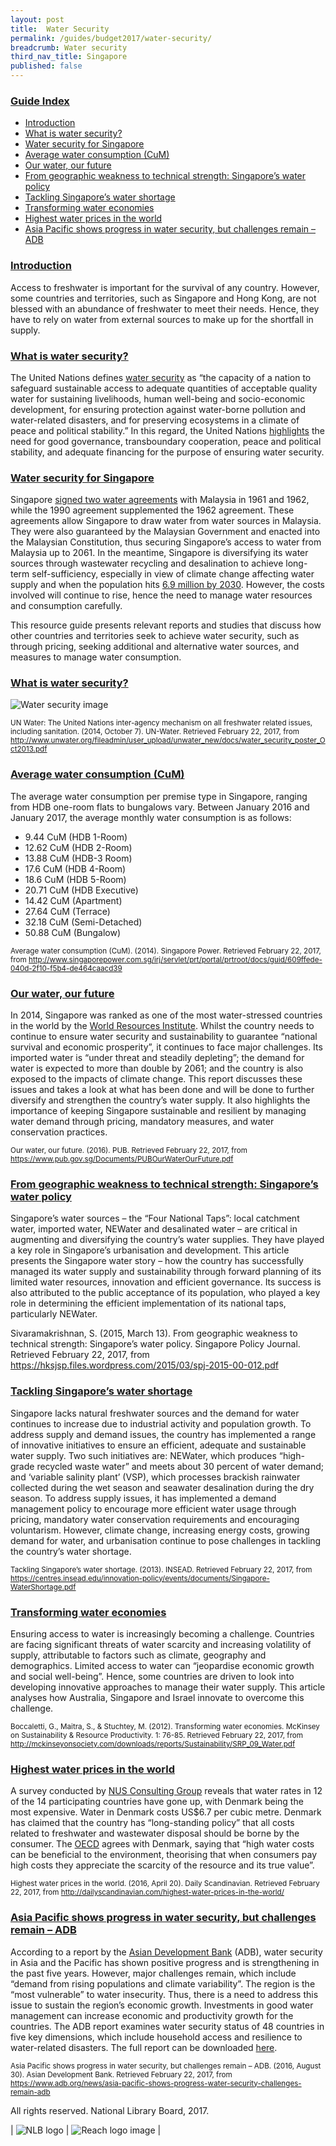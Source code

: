 ```yaml
---
layout: post
title:  Water Security
permalink: /guides/budget2017/water-security/
breadcrumb: Water security
third_nav_title: Singapore
published: false
---
```


### <u>Guide Index</u>

* [Introduction](#introduction)
* [What is water security?](#what-is-water-security)
* [Water security for Singapore](#water-security-for-singapore)
* [Average water consumption (CuM)](#average-water-consumption-cum)
* [Our water, our future](#our-water-our-future)
* [From geographic weakness to technical strength: Singapore’s water policy](#from-geographic-weakness-to-technical-strength-singapores-water-policy)
* [Tackling Singapore’s water shortage](#tackling-singapores-water-shortage)
* [Transforming water economies](#transforming-water-economies)
* [Highest water prices in the world](#highest-water-prices-in-the-world)
* [Asia Pacific shows progress in water security, but challenges remain – ADB](#asia-pacific-shows-progress-in-water-security-but-challenges-remain-–-adb)

### <u>Introduction</u>

Access to freshwater is important for the survival of any country. However, some countries and territories, such as Singapore and Hong Kong, are not blessed with an abundance of freshwater to meet their needs. Hence, they have to rely on water from external sources to make up for the shortfall in supply.

 

### <u>What is water security?</u>

The United Nations defines [water security](http://www.unwater.org/topics/water-security/en/) as “the capacity of a nation to safeguard sustainable access to adequate quantities of acceptable quality water for sustaining livelihoods, human well-being and socio-economic development, for ensuring protection against water-borne pollution and water-related disasters, and for preserving ecosystems in a climate of peace and political stability.” In this regard, the United Nations [highlights](http://www.unwater.org/fileadmin/user_upload/unwater_new/docs/water_security_poster_Oct2013.pdf) the need for good governance, transboundary cooperation, peace and political stability, and adequate financing for the purpose of ensuring water security.

 

### <u>Water security for Singapore</u>

Singapore [signed two water agreements](https://www.mfa.gov.sg/content/mfa/media_centre/special_events/water.html) with Malaysia in 1961 and 1962, while the 1990 agreement supplemented the 1962 agreement. These agreements allow Singapore to draw water from water sources in Malaysia. They were also guaranteed by the Malaysian Government and enacted into the Malaysian Constitution, thus securing Singapore’s access to water from Malaysia up to 2061. In the meantime, Singapore is diversifying its water sources through wastewater recycling and desalination to achieve long-term self-sufficiency, especially in view of climate change affecting water supply and when the population hits [6.9 million by 2030](http://www.straitstimes.com/singapore/singapores-population-could-hit-69m-by-2030-0). However, the costs involved will continue to rise, hence the need to manage water resources and consumption carefully.

This resource guide presents relevant reports and studies that discuss how other countries and territories seek to achieve water security, such as through pricing, seeking additional and alternative water sources, and measures to manage water consumption.

 

### <u>What is water security?</u>

![Water security image](/images/guides/budget2017/Water-Security.jpg)

<small>UN Water: The United Nations inter-agency mechanism on all freshwater related issues, including sanitation. (2014, October 7). UN-Water. Retrieved February 22, 2017, from http://www.unwater.org/fileadmin/user_upload/unwater_new/docs/water_security_poster_Oct2013.pdf</small>


### <u>Average water consumption (CuM)</u>

The average water consumption per premise type in Singapore, ranging from HDB one-room flats to bungalows vary. Between January 2016 and January 2017, the average monthly water consumption is as follows:

* 9.44 CuM (HDB 1-Room)
* 12.62 CuM (HDB 2-Room)
* 13.88 CuM (HDB-3 Room)
* 17.6 CuM (HDB 4-Room)
* 18.6 CuM (HDB 5-Room)
* 20.71 CuM (HDB Executive)
* 14.42 CuM (Apartment)
* 27.64 CuM (Terrace)
* 32.18 CuM (Semi-Detached)
* 50.88 CuM (Bungalow)

<small>Average water consumption (CuM). (2014). Singapore Power. Retrieved February 22, 2017, from
http://www.singaporepower.com.sg/irj/servlet/prt/portal/prtroot/docs/guid/609ffede-040d-2f10-f5b4-de464caacd39</small>


### <u>Our water, our future</u>

In 2014, Singapore was ranked as one of the most water-stressed countries in the world by the [World Resources Institute](http://www.wri.org/blog/2013/12/world%E2%80%99s-36-most-water-stressed-countries). Whilst the country needs to continue to ensure water security and sustainability to guarantee “national survival and economic prosperity”, it continues to face major challenges. Its imported water is “under threat and steadily depleting”; the demand for water is expected to more than double by 2061; and the country is also exposed to the impacts of climate change. This report discusses these issues and takes a look at what has been done and will be done to further diversify and strengthen the country’s water supply. It also highlights the importance of keeping Singapore sustainable and resilient by managing water demand through pricing, mandatory measures, and water conservation practices.

<small>Our water, our future. (2016). PUB. Retrieved February 22, 2017, from
https://www.pub.gov.sg/Documents/PUBOurWaterOurFuture.pdf</small>


### <u>From geographic weakness to technical strength: Singapore’s water policy</u>

Singapore’s water sources – the “Four National Taps”: local catchment water, imported water, NEWater and desalinated water – are critical in augmenting and diversifying the country’s water supplies. They have played a key role in Singapore’s urbanisation and development. This article presents the Singapore water story – how the country has successfully managed its water supply and sustainability through forward planning of its limited water resources, innovation and efficient governance. Its success is also attributed to the public acceptance of its population, who played a key role in determining the efficient implementation of its national taps, particularly NEWater.

Sivaramakrishnan, S. (2015, March 13). From geographic weakness to technical strength: Singapore’s water policy. Singapore Policy Journal. Retrieved February 22, 2017, from
https://hksjsp.files.wordpress.com/2015/03/spj-2015-00-012.pdf


### <u>Tackling Singapore’s water shortage</u>

Singapore lacks natural freshwater sources and the demand for water continues to increase due to industrial activity and population growth. To address supply and demand issues, the country has implemented a range of innovative initiatives to ensure an efficient, adequate and sustainable water supply. Two such initiatives are: NEWater, which produces “high-grade recycled waste water” and meets about 30 percent of water demand; and ‘variable salinity plant’ (VSP), which processes brackish rainwater collected during the wet season and seawater desalination during the dry season. To address supply issues, it has implemented a demand management policy to encourage more efficient water usage through pricing, mandatory water conservation requirements and encouraging voluntarism. However, climate change, increasing energy costs, growing demand for water, and urbanisation continue to pose challenges in tackling the country’s water shortage.

<small>Tackling Singapore’s water shortage. (2013). INSEAD. Retrieved February 22, 2017, from
https://centres.insead.edu/innovation-policy/events/documents/Singapore-WaterShortage.pdf</small>


### <u>Transforming water economies</u>

Ensuring access to water is increasingly becoming a challenge. Countries are facing significant threats of water scarcity and increasing volatility of supply, attributable to factors such as climate, geography and demographics. Limited access to water can “jeopardise economic growth and social well-being”. Hence, some countries are driven to look into developing innovative approaches to manage their water supply. This article analyses how Australia, Singapore and Israel innovate to overcome this challenge.

<small>Boccaletti, G., Maitra, S., & Stuchtey, M. (2012). Transforming water economies. McKinsey on Sustainability & Resource Productivity. 1: 76-85. Retrieved February 22, 2017, from
http://mckinseyonsociety.com/downloads/reports/Sustainability/SRP_09_Water.pdf</small>


### <u>Highest water prices in the world</u>

A survey conducted by [NUS Consulting Group](http://www.nusconsulting.com/) reveals that water rates in 12 of the 14 participating countries have gone up, with Denmark being the most expensive. Water in Denmark costs US$6.7 per cubic metre. Denmark has claimed that the country has “long-standing policy” that all costs related to freshwater and wastewater disposal should be borne by the consumer. The [OECD](https://www.oecd.org/) agrees with Denmark, saying that “high water costs can be beneficial to the environment, theorising that when consumers pay high costs they appreciate the scarcity of the resource and its true value”.

<small>Highest water prices in the world. (2016, April 20). Daily Scandinavian. Retrieved February 22, 2017, from
http://dailyscandinavian.com/highest-water-prices-in-the-world/</small>


### <u>Asia Pacific shows progress in water security, but challenges remain – ADB</u>

According to a report by the [Asian Development Bank](https://www.adb.org/) (ADB), water security in Asia and the Pacific has shown positive progress and is strengthening in the past five years. However, major challenges remain, which include “demand from rising populations and climate variability”. The region is the “most vulnerable” to water insecurity. Thus, there is a need to address this issue to sustain the region’s economic growth. Investments in good water management can increase economic and productivity growth for the countries. The ADB report examines water security status of 48 countries in five key dimensions, which include household access and resilience to water-related disasters. The full report can be downloaded [here](https://www.adb.org/sites/default/files/publication/189411/awdo-2016.pdf).

<small>Asia Pacific shows progress in water security, but challenges remain – ADB. (2016, August 30). Asian Development Bank. Retrieved February 22, 2017, from
https://www.adb.org/news/asia-pacific-shows-progress-water-security-challenges-remain-adb</small>


All rights reserved. National Library Board, 2017.

| ![NLB logo](/images/guides/budget2017/NLB-Logo.jpg) | ![Reach logo image](/images/guides/budget2017/Reach-Logo.jpg) |